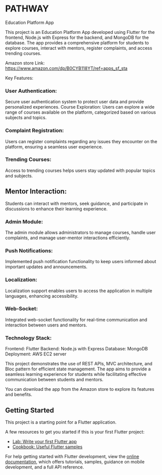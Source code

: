 # PATHWAY


Education Platform App

This project is an Education Platform App developed using Flutter for the frontend, Node.js with Express for the backend, and MongoDB for the database. The app provides a comprehensive platform for students to explore courses, interact with mentors, register complaints, and access trending courses.

Amazon store Link: https://www.amazon.com/dp/B0CYB118YT/ref=apps_sf_sta

Key Features:

### User Authentication:
Secure user authentication system to protect user data and provide personalized experiences.
Course Exploration:
Users can explore a wide range of courses available on the platform, categorized based on various subjects and topics.

### Complaint Registration:
Users can register complaints regarding any issues they encounter on the platform, ensuring a seamless user experience.

### Trending Courses:
Access to trending courses helps users stay updated with popular topics and subjects.

## Mentor Interaction:
Students can interact with mentors, seek guidance, and participate in discussions to enhance their learning experience.

### Admin Module:
The admin module allows administrators to manage courses, handle user complaints, and manage user-mentor interactions efficiently.

### Push Notifications:
Implemented push notification functionality to keep users informed about important updates and announcements.

### Localization:
Localization support enables users to access the application in multiple languages, enhancing accessibility.

### Web-Socket:
 Integrated web-socket functionality for real-time communication and interaction between users and mentors.

### Technology Stack:

Frontend: Flutter
Backend: Node.js with Express
Database: MongoDB
Deployment: AWS EC2 server

This project demonstrates the use of REST APIs, MVC architecture, and Bloc pattern for efficient state management. The app aims to provide a seamless learning experience for students while facilitating effective communication between students and mentors.

You can download the app from the Amazon store to explore its features and benefits.

## Getting Started

This project is a starting point for a Flutter application.

A few resources to get you started if this is your first Flutter project:

- [Lab: Write your first Flutter app](https://docs.flutter.dev/get-started/codelab)
- [Cookbook: Useful Flutter samples](https://docs.flutter.dev/cookbook)

For help getting started with Flutter development, view the
[online documentation](https://docs.flutter.dev/), which offers tutorials,
samples, guidance on mobile development, and a full API reference.
